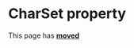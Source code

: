 # CharSet property

This page has [**moved**](https://lib-docs.delphidabbler.com/VerInfo/3/API/TPJVersionInfo-CharSet)
